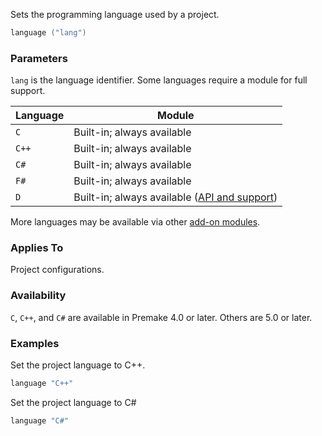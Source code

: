 Sets the programming language used by a project.

```lua
language ("lang")
```

### Parameters ###

`lang` is the language identifier. Some languages require a module for full support.

| Language | Module                        |
|----------|-------------------------------|
| `C`      | Built-in; always available    |
| `C++`    | Built-in; always available    |
| `C#`     | Built-in; always available    |
| `F#`     | Built-in; always available    |
| `D`      | Built-in; always available ([API and support](https://github.com/premake/premake-dlang/wiki)) |

More languages may be available via other [add-on modules](Modules.md).

### Applies To ###

Project configurations.

### Availability ###

`C`, `C++`, and `C#` are available in Premake 4.0 or later. Others are 5.0 or later.

### Examples ###

Set the project language to C++.

```lua
language "C++"
```

Set the project language to C#

```lua
language "C#"
```
